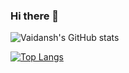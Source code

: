 ### Hi there 👋

![Vaidansh's GitHub stats](https://github-readme-stats.vercel.app/api?username=vaidanshbhardwaj&show_icons=true&theme=tokyonight)


[![Top Langs](https://github-readme-stats.vercel.app/api/top-langs/?username=vaidanshbhardwaj)](https://github.com/vaidanshbhardwaj/github-readme-stats)
